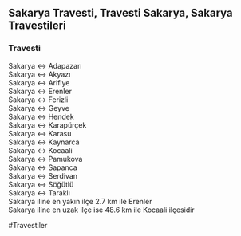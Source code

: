 ## Sakarya Travesti, Travesti Sakarya, Sakarya Travestileri

### Travesti

Sakarya ↔ Adapazarı <br/>
Sakarya ↔ Akyazı <br/>
Sakarya ↔ Arifiye <br/>
Sakarya ↔ Erenler <br/>
Sakarya ↔ Ferizli<br/>
Sakarya ↔ Geyve <br/>
Sakarya ↔ Hendek <br/>
Sakarya ↔ Karapürçek<br/>
Sakarya ↔ Karasu<br/>
Sakarya ↔ Kaynarca<br/>
Sakarya ↔ Kocaali<br/>
Sakarya ↔ Pamukova<br/>
Sakarya ↔ Sapanca<br/>
Sakarya ↔ Serdivan<br/>
Sakarya ↔ Söğütlü<br/>
Sakarya ↔ Taraklı<br/>
Sakarya iline en yakın ilçe 2.7 km ile Erenler<br/>
Sakarya iline en uzak ilçe ise 48.6 km ile Kocaali ilçesidir<br/>


#Travestiler
